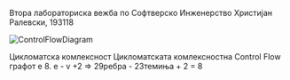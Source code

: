 
Втора лабораториска вежба по Софтверско Инженерство 
Христијан Ралевски, 193118

![ControlFlowDiagram](https://user-images.githubusercontent.com/80396024/120245469-94497d00-c26d-11eb-835a-ad36f67e5e6d.png)


Цикломатска комлексност
Цикломатската комлексностна Control Flow графот е 8. e - v +2 => 29ребра - 23темиња + 2 = 8

